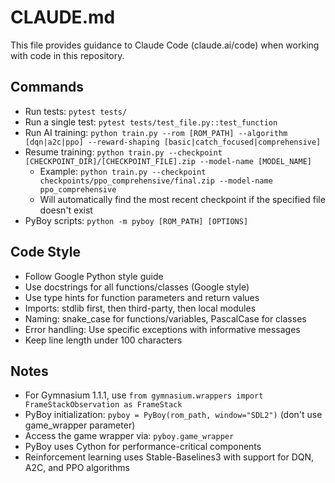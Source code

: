 # CLAUDE.md

This file provides guidance to Claude Code (claude.ai/code) when working with code in this repository.

## Commands
- Run tests: `pytest tests/`
- Run a single test: `pytest tests/test_file.py::test_function`
- Run AI training: `python train.py --rom [ROM_PATH] --algorithm [dqn|a2c|ppo] --reward-shaping [basic|catch_focused|comprehensive]`
- Resume training: `python train.py --checkpoint [CHECKPOINT_DIR]/[CHECKPOINT_FILE].zip --model-name [MODEL_NAME]`
  - Example: `python train.py --checkpoint checkpoints/ppo_comprehensive/final.zip --model-name ppo_comprehensive`
  - Will automatically find the most recent checkpoint if the specified file doesn't exist
- PyBoy scripts: `python -m pyboy [ROM_PATH] [OPTIONS]`

## Code Style
- Follow Google Python style guide
- Use docstrings for all functions/classes (Google style)
- Use type hints for function parameters and return values
- Imports: stdlib first, then third-party, then local modules
- Naming: snake_case for functions/variables, PascalCase for classes
- Error handling: Use specific exceptions with informative messages
- Keep line length under 100 characters

## Notes
- For Gymnasium 1.1.1, use `from gymnasium.wrappers import FrameStackObservation as FrameStack`
- PyBoy initialization: `pyboy = PyBoy(rom_path, window="SDL2")` (don't use game_wrapper parameter)
- Access the game wrapper via: `pyboy.game_wrapper`
- PyBoy uses Cython for performance-critical components
- Reinforcement learning uses Stable-Baselines3 with support for DQN, A2C, and PPO algorithms